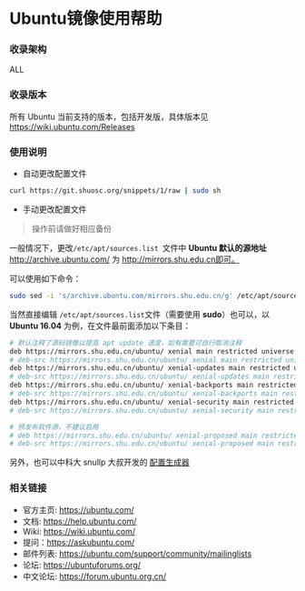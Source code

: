 # Ubuntu镜像使用帮助

### 收录架构

ALL

### 收录版本

所有 Ubuntu 当前支持的版本，包括开发版，具体版本见 https://wiki.ubuntu.com/Releases

### 使用说明

- 自动更改配置文件

 ```bash
curl https://git.shuosc.org/snippets/1/raw | sudo sh
 ```

- 手动更改配置文件

> 操作前请做好相应备份

一般情况下，更改`/etc/apt/sources.list `文件中 **Ubuntu 默认的源地址** http://archive.ubuntu.com/ 为 http://mirrors.shu.edu.cn即可。

可以使用如下命令：

```bash
sudo sed -i 's/archive.ubuntu.com/mirrors.shu.edu.cn/g' /etc/apt/sources.list
```

当然直接编辑 `/etc/apt/sources.list`文件（需要使用 **sudo**）也可以，以 **Ubuntu 16.04** 为例，在文件最前面添加以下条目：

```bash
# 默认注释了源码镜像以提高 apt update 速度，如有需要可自行取消注释
deb https://mirrors.shu.edu.cn/ubuntu/ xenial main restricted universe multiverse
# deb-src https://mirrors.shu.edu.cn/ubuntu/ xenial main restricted universe multiverse
deb https://mirrors.shu.edu.cn/ubuntu/ xenial-updates main restricted universe multiverse
# deb-src https://mirrors.shu.edu.cn/ubuntu/ xenial-updates main restricted universe multiverse
deb https://mirrors.shu.edu.cn/ubuntu/ xenial-backports main restricted universe multiverse
# deb-src https://mirrors.shu.edu.cn/ubuntu/ xenial-backports main restricted universe multiverse
deb https://mirrors.shu.edu.cn/ubuntu/ xenial-security main restricted universe multiverse
# deb-src https://mirrors.shu.edu.cn/ubuntu/ xenial-security main restricted universe multiverse

# 预发布软件源，不建议启用
# deb https://mirrors.shu.edu.cn/ubuntu/ xenial-proposed main restricted universe multiverse
# deb-src https://mirrors.shu.edu.cn/ubuntu/ xenial-proposed main restricted universe multiverse
```

另外，也可以中科大 snullp 大叔开发的 [配置生成器](https://mirrors.ustc.edu.cn/repogen/)

### 相关链接

- 官方主页: https://ubuntu.com/ 
- 文档: https://help.ubuntu.com/
- Wiki: https://wiki.ubuntu.com/ 
- 提问：https://askubuntu.com/ 
- 邮件列表: https://ubuntu.com/support/community/mailinglists 
- 论坛: https://ubuntuforums.org/ 
- 中文论坛: https://forum.ubuntu.org.cn/ 